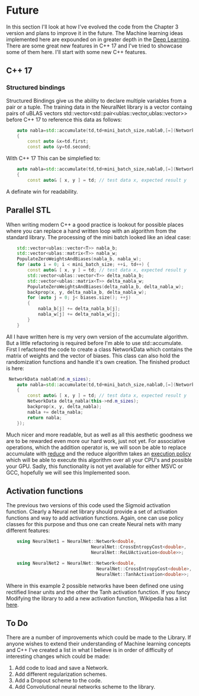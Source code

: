 # Future
In this section I'll look at how I've evolved the code from the Chapter 3 version and plans to improve it in the future. The Machine learning ideas 
implemented here are expounded on in greater depth in the [Deep Learning](http://neuralnetworksanddeeplearning.com/chap6.html). There are some
great new features in C++ 17 and I've tried to showcase some of them here. I'll start with some new C++ features.

## C++ 17
### Structured bindings
Structured Bindings give us the ability to declare multiple variables from a pair or a tuple. The training data in the NeuralNet library is 
a vector containg pairs of uBLAS vectors std::vector<std::pair<ublas::vector<T>,ublas::vector<T>>> before C++ 17 to reference this data as follows:
``` c++
    auto nabla=std::accumulate(td,td+mini_batch_size,nabla0,[=](NetworkData &nabla,const TrainingData &td)
    {
        const auto &x=td.first;
        const auto &y=td.second;
```
With C++ 17 This can be simplefied to:
```c++
    auto nabla=std::accumulate(td,td+mini_batch_size,nabla0,[=](NetworkData &nabla,const TrainingData &td)
    {
        const auto& [ x, y ] = td; // test data x, expected result y
```
A definate win for readability.

## Parallel STL
When writing modern C++ a good practice is lookout for possible places where you can replace a hand written loop with an algorithm from the standard 
library. The processing of the mini batch looked like an ideal case:
```c++
    std::vector<ublas::vector<T>> nabla_b;
    std::vector<ublas::matrix<T>> nabla_w;
    PopulateZeroWeightsAndBiases(nabla_b, nabla_w);
    for (auto i = 0; i < mini_batch_size; ++i, td++) {
        const auto& [ x, y ] = td; // test data x, expected result y
        std::vector<ublas::vector<T>> delta_nabla_b;
        std::vector<ublas::matrix<T>> delta_nabla_w;
        PopulateZeroWeightsAndBiases(delta_nabla_b, delta_nabla_w);
        backprop(x, y, delta_nabla_b, delta_nabla_w);
        for (auto j = 0; j< biases.size(); ++j)
        {
            nabla_b[j] += delta_nabla_b[j];
            nabla_w[j] += delta_nabla_w[j];
        }
    }
```
All I have written here is my very own version of the accumulate algorithm. But a little refactoring is required before I'm able to use
std::accumulate. First I refactored the code to create a class NetworkData which contains the matrix of weights and the vector of 
biases. This class can also hold the randomization functions and handle it's own creation. The finished product is here:
```c++
 NetworkData nabla0(nd.m_sizes);
    auto nabla=std::accumulate(td,td+mini_batch_size,nabla0,[=](NetworkData &nabla,const TrainingData &td)
    {
        const auto& [ x, y ] = td; // test data x, expected result y
        NetworkData delta_nabla(this->nd.m_sizes);
        backprop(x, y, delta_nabla);
        nabla += delta_nabla;
        return nabla;
    });
```
Much nicer and more readable, but as well as all this aesthetic goodness we are to be rewarded even more our hard work, just not yet. 
For associative operations, which the addition operator is, we will soon be able to replace accumulate with [reduce](http://en.cppreference.com/w/cpp/algorithm/reduce) and 
the reduce algorithm takes an [execution policy](http://en.cppreference.com/w/cpp/algorithm/execution_policy_tag_t) which will be
able to execute this algorithm over all your CPU's and possible your GPU. 
Sadly, this functionality is not yet available for either MSVC or GCC, hopefully we will see this 
Implemented soon.

## Activation functions
The previous two versions of this code used the Sigmoid activation function. Clearly a Neural net library should provide a set of activation functions 
and way to add activation functions. Again, one can use policy classes for this purpose and thus one can create Neural nets with many different features:
```c++
    using NeuralNet1 = NeuralNet::Network<double, 
                                NeuralNet::CrossEntropyCost<double>,
                                NeuralNet::ReLUActivation<double>>;

    using NeuralNet2 = NeuralNet::Network<double, 
                                  NeuralNet::CrossEntropyCost<double>,
                                  NeuralNet::TanhActivation<double>>;
```
Where in this example 2 possible networks have been defined one using rectified linear units and the other the Tanh activation function. If you fancy 
Modifying the library to add a new activation function, Wikipedia has a list [here](https://en.wikipedia.org/wiki/Activation_function).

## To Do
There are a number of improvements which could be made to the Library. If anyone wishes to extend their understanding of Machine learning concepts 
and C++ I've created a list in what I believe is in order of difficulty of interesting changes which could be made:
1. Add code to load and save a Network.
2. Add different regularization schemes.
3. Add a Dropout scheme to the code.
5. Add Convolutional neural networks scheme to the library.

